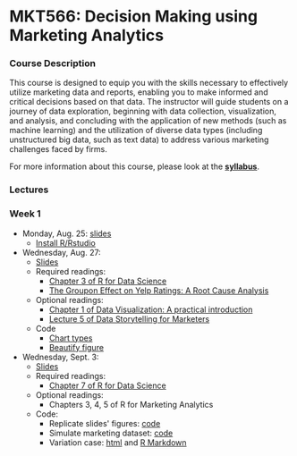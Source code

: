 # MKT566: Decision Making using Marketing Analytics

### Course Description
This course is designed to equip you with the skills necessary to effectively utilize marketing data and reports, enabling you to make informed and critical decisions based on that data. The instructor will guide students on a journey of data exploration, beginning with data collection, visualization, and analysis, and concluding with the application of new methods (such as machine learning) and the utilization of diverse data types (including unstructured big data, such as text data) to address various marketing challenges faced by firms.

For more information about this course, please look at the **[syllabus](https://raw.githack.com/dadepro/mkt566/main/syllabus/mkt566-syllabus-proserpio.pdf)**.

### Lectures

### Week 1
- Monday, Aug. 25: [slides](https://raw.githack.com/dadepro/mkt566/main/w1/w1-1-intro.pdf)
    - [Install R/Rstudio](https://bookdown.org/content/6ef13ea6-4e86-4566-b665-ebcd19d45029/#download-and-install-r-and-rstudio) 
- Wednesday, Aug. 27:
  - [Slides](https://raw.githack.com/dadepro/mkt566/main/w1/w1-2-data-viz.pdf)
  - Required readings:
    - [Chapter 3 of R for Data Science](https://r4ds.had.co.nz/data-visualisation.html)
    - [The Groupon Effect on Yelp Ratings: A Root Cause Analysis](https://papers.ssrn.com/sol3/papers.cfm?abstract_id=2560825)
  - Optional readings:
    - [Chapter 1 of  Data Visualization: A practical introduction](https://socviz.co/lookatdata.html)
    - [Lecture 5 of Data Storytelling for Marketers](https://raw.githack.com/dadepro/mkt-615/main/lectures/07-dataviz/07-dataviz.html#1)
  - Code
    - [Chart types](https://github.com/dadepro/mkt566/blob/main/w1/w1-2-chart-types-class.R)
    - [Beautify figure](https://github.com/dadepro/mkt566/blob/main/w1/w1-2-data-viz-beautify.R)
- Wednesday, Sept. 3:
    - [Slides](https://raw.githack.com/dadepro/mkt566/main/w2/w2-1-exploratory-data-analysis.pdf)
    - Required readings:
      - [Chapter 7 of R for Data Science](https://r4ds.had.co.nz/exploratory-data-analysis.html)
    - Optional readings:
      - Chapters 3, 4, 5 of R for Marketing Analytics
    - Code:
      - Replicate slides' figures: [code](https://github.com/dadepro/mkt566/blob/main/w2/w2-1-eda-marketing-economics-dataset.R)
      - Simulate marketing dataset: [code](w2-1-simulate-marketing-dataset.R)
      - Variation case: [html](https://raw.githack.com/dadepro/mkt566/main/w2/w2-1-variation-case.html) and [R Markdown](https://github.com/dadepro/mkt566/blob/main/w2/w2-1-variation-case.Rmd)
  

